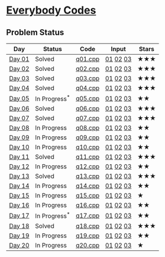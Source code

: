 # [Everybody Codes](https://everybody.codes/event/2024/quests)
## Problem Status

| **Day** | **Status**     | **Code**        | **Input**          | **Stars** |
|---------|----------------|------------------|---------------------|-----------|
| [Day 01](https://everybody.codes/event/2024/quests/1) | Solved | [q01.cpp](./01/q01.cpp) | [01](./01/01.in) [02](./01/02.in) [03](./01/03.in) | ★★★ |
| [Day 02](https://everybody.codes/event/2024/quests/2) | Solved | [q02.cpp](./02/q02.cpp) | [01](./02/01.in) [02](./02/02.in) [03](./02/03.in) | ★★★ |
| [Day 03](https://everybody.codes/event/2024/quests/3) | Solved | [q03.cpp](./03/q03.cpp) | [01](./03/01.in) [02](./03/02.in) [03](./03/03.in) | ★★★ |
| [Day 04](https://everybody.codes/event/2024/quests/4) | Solved | [q04.cpp](./04/q04.cpp) | [01](./04/01.in) [02](./04/02.in) [03](./04/03.in) | ★★★ |
| [Day 05](https://everybody.codes/event/2024/quests/5) | In Progress<sup>*</sup> | [q05.cpp](./05/q05.cpp) | [01](./05/01.in) [02](./05/02.in) [03](./05/03.in) | ★★ |
| [Day 06](https://everybody.codes/event/2024/quests/6) | Solved | [q06.cpp](./06/q06.cpp) | [01](./06/01.in) [02](./06/02.in) [03](./06/03.in) | ★★★ |
| [Day 07](https://everybody.codes/event/2024/quests/7) | Solved | [q07.cpp](./07/q07.cpp) | [01](./07/01.in) [02](./07/02.in) [03](./07/03.in) | ★★★ |
| [Day 08](https://everybody.codes/event/2024/quests/8) | In Progress | [q08.cpp](./08/q08.cpp) | [01](./08/01.in) [02](./08/02.in) [03](./08/03.in) | ★★ |
| [Day 09](https://everybody.codes/event/2024/quests/9) | In Progress | [q09.cpp](./09/q09.cpp) | [01](./09/01.in) [02](./09/02.in) [03](./09/03.in) | ★★ |
| [Day 10](https://everybody.codes/event/2024/quests/10) | In Progress | [q10.cpp](./10/q10.cpp) | [01](./10/01.in) [02](./10/02.in) [03](./10/03.in) | ★★ |
| [Day 11](https://everybody.codes/event/2024/quests/11) | Solved | [q11.cpp](./11/q11.cpp) | [01](./11/01.in) [02](./11/02.in) [03](./11/03.in) | ★★★ |
| [Day 12](https://everybody.codes/event/2024/quests/12) | In Progress | [q12.cpp](./12/q12.cpp) | [01](./12/01.in) [02](./12/02.in) [03](./12/03.in) | ★★ |
| [Day 13](https://everybody.codes/event/2024/quests/13) | Solved | [q13.cpp](./13/q13.cpp) | [01](./13/01.in) [02](./13/02.in) [03](./13/03.in) | ★★★ |
| [Day 14](https://everybody.codes/event/2024/quests/14) | In Progress | [q14.cpp](./14/q14.cpp) | [01](./14/01.in) [02](./14/02.in) [03](./14/03.in) | ★★ |
| [Day 15](https://everybody.codes/event/2024/quests/15) | In Progress | [q15.cpp](./15/q15.cpp) | [01](./15/01.in) [02](./15/02.in) [03](./15/03.in) | ★ |
| [Day 16](https://everybody.codes/event/2024/quests/16) | In Progress | [q16.cpp](./16/q16.cpp) | [01](./16/01.in) [02](./16/02.in) [03](./16/03.in) | ★★ |
| [Day 17](https://everybody.codes/event/2024/quests/17) | In Progress<sup>*</sup> | [q17.cpp](./17/q17.cpp) | [01](./17/01.in) [02](./17/02.in) [03](./17/03.in) | ★★ |
| [Day 18](https://everybody.codes/event/2024/quests/18) | Solved | [q18.cpp](./18/q18.cpp) | [01](./18/01.in) [02](./18/02.in) [03](./18/03.in) | ★★★ |
| [Day 19](https://everybody.codes/event/2024/quests/19) | In Progress | [q19.cpp](./19/q19.cpp) | [01](./19/01.in) [02](./19/02.in) [03](./19/03.in) | ★★ |
| [Day 20](https://everybody.codes/event/2024/quests/20) | In Progress | [q20.cpp](./20/q20.cpp) | [01](./20/01.in) [02](./20/02.in) [03](./20/03.in) | ★ |
